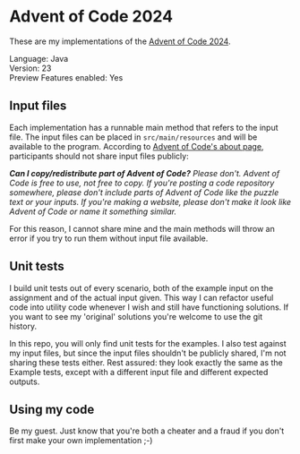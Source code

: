 # Advent of Code 2024

These are my implementations of the [Advent of Code 2024](https://adventofcode.com/).

Language: Java  
Version: 23  
Preview Features enabled: Yes

## Input files
Each implementation has a runnable main method that refers to the input file. The input files can be placed in 
`src/main/resources` and will be available to the program. According to 
[Advent of Code's about page](https://adventofcode.com/2024/about), participants should not share input files publicly:

_**Can I copy/redistribute part of Advent of Code?** Please don't. Advent of Code is free to use, not free to copy. 
If you're posting a code repository somewhere, please don't include parts of Advent of Code like the puzzle text or your inputs. 
If you're making a website, please don't make it look like Advent of Code or name it something similar._

For this reason, I cannot share mine and the main methods will throw an error if you try to run them without input file available.

## Unit tests
I build unit tests out of every scenario, both of the example input on the assignment and of the actual input given.
This way I can refactor useful code into utility code whenever I wish and still have functioning solutions. If you want
to see my 'original' solutions you're welcome to use the git history.

In this repo, you will only find unit tests for the examples. I also test against my input files, but since the input
files shouldn't be publicly shared, I'm not sharing these tests either. Rest assured: they look exactly the same as the
Example tests, except with a different input file and different expected outputs.

## Using my code
Be my guest. Just know that you're both a cheater and a fraud if you don't first make your own implementation ;-)